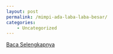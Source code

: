 ```yaml
---
layout: post
permalink: /mimpi-ada-laba-laba-besar/
categories:
    - Uncategorized
---
```


[Baca Selengkapnya](/07)